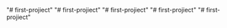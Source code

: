 "# first-projiect" 
"# first-projiect" 
"# first-projiect" 
"# first-projiect" 
"# first-projiect" 
